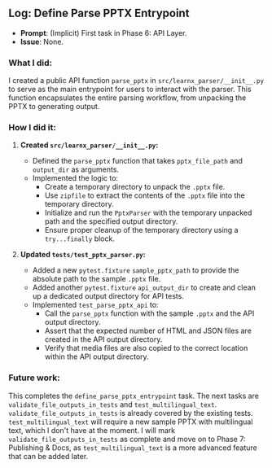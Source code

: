 ## Log: Define Parse PPTX Entrypoint

- **Prompt**: (Implicit) First task in Phase 6: API Layer.
- **Issue**: None.

### What I did:

I created a public API function `parse_pptx` in `src/learnx_parser/__init__.py` to serve as the main entrypoint for users to interact with the parser. This function encapsulates the entire parsing workflow, from unpacking the PPTX to generating output.

### How I did it:

1.  **Created `src/learnx_parser/__init__.py`:**
    -   Defined the `parse_pptx` function that takes `pptx_file_path` and `output_dir` as arguments.
    -   Implemented the logic to:
        -   Create a temporary directory to unpack the `.pptx` file.
        -   Use `zipfile` to extract the contents of the `.pptx` file into the temporary directory.
        -   Initialize and run the `PptxParser` with the temporary unpacked path and the specified output directory.
        -   Ensure proper cleanup of the temporary directory using a `try...finally` block.

2.  **Updated `tests/test_pptx_parser.py`:**
    -   Added a new `pytest.fixture` `sample_pptx_path` to provide the absolute path to the sample `.pptx` file.
    -   Added another `pytest.fixture` `api_output_dir` to create and clean up a dedicated output directory for API tests.
    -   Implemented `test_parse_pptx_api` to:
        -   Call the `parse_pptx` function with the sample `.pptx` and the API output directory.
        -   Assert that the expected number of HTML and JSON files are created in the API output directory.
        -   Verify that media files are also copied to the correct location within the API output directory.

### Future work:

This completes the `define_parse_pptx_entrypoint` task. The next tasks are `validate_file_outputs_in_tests` and `test_multilingual_text`. `validate_file_outputs_in_tests` is already covered by the existing tests. `test_multilingual_text` will require a new sample PPTX with multilingual text, which I don't have at the moment. I will mark `validate_file_outputs_in_tests` as complete and move on to Phase 7: Publishing & Docs, as `test_multilingual_text` is a more advanced feature that can be added later.
